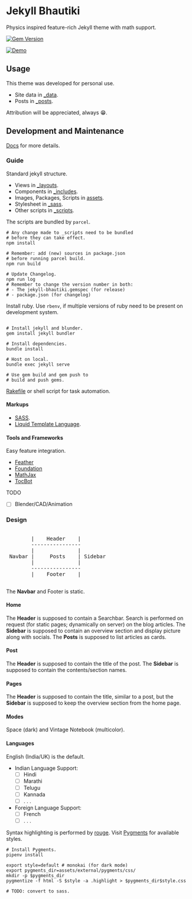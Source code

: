 # Jekyll Bhautiki

Physics inspired feature-rich Jekyll theme with math support.

[![Gem Version](https://badge.fury.io/rb/jekyll-bhautiki.svg)](https://badge.fury.io/rb/jekyll-bhautiki)

[![Demo](https://i.ibb.co/rM2DSYT/jekyll-bhautiki.png)](https://ibb.co/q9YTfKX)

## Usage

This theme was developed for personal use.

- Site data in [_data](/_data/).
- Posts in [_posts](/_posts/).

Attribution will be appreciated, always :grin:.

## Development and Maintenance

[Docs](/docs/) for more details.

### Guide

Standard jekyll structure.

- Views in [_layouts](/_layouts/).
- Components in [_includes](/_includes/).
- Images, Packages, Scripts in [assets](/assets/).
- Stylesheet in [_sass](/_sass/).
- Other scripts in [_scripts](/_scripts/).

The scripts are bundled by `parcel`.

```shell
# Any change made to _scripts need to be bundled
# before they can take effect.
npm install

# Remember: add (new) sources in package.json
# before running parcel build.
npm run build

# Update Changelog.
npm run log
# Remember to change the version number in both:
# - The jekyll-bhautiki.gemspec (for release)
# - package.json (for changelog)

```

Install ruby. Use `rbenv`, if multiple versions of ruby need to be present on development system.

```shell

# Install jekyll and blunder.
gem install jekyll bundler

# Install dependencies.
bundle install

# Host on local.
bundle exec jekyll serve

# Use gem build and gem push to
# build and push gems.

```

[Rakefile](/Rakefile) or shell script for task automation.  

#### Markups

- [SASS](https://sass-lang.com/).
- [Liquid Template Language](https://shopify.github.io/liquid/).

#### Tools and Frameworks

Easy feature integration.

- [Feather](https://feathericons.com/)
- [Foundation](https://get.foundation/)
- [MathJax](https://www.mathjax.org/)
- [TocBot](https://tscanlin.github.io/tocbot/)

TODO

- [ ] Blender/CAD/Animation


### Design

<pre>

        |    Header    |
        ----------------
        |              |
 Navbar |     Posts    | Sidebar
        |              |
        ----------------
        |    Footer    |

</pre>

The **Navbar** and Footer is static.

#### Home

The **Header** is supposed to contain a Searchbar. Search is performed on request (for static pages; dynamically on server) on the blog articles. The **Sidebar** is supposed to contain an overview section and display picture along with socials. The **Posts** is supposed to list articles as cards.

#### Post

The **Header** is supposed to contain the title of the post. The **Sidebar** is supposed to contain the contents/section names.

#### Pages

The **Header** is supposed to contain the title, similar to a post, but the **Sidebar** is supposed to keep the overview section from the home page.

#### Modes

Space (dark) and Vintage Notebook (multicolor).

#### Languages

English (India/UK) is the default.

- Indian Language Support:
    - [ ] Hindi
    - [ ] Marathi
    - [ ] Telugu
    - [ ] Kannada
    - [ ] . . .  

- Foreign Language Support:
    - [ ] French
    - [ ] . . .  

Syntax highlighting is performed by [rouge](https://github.com/rouge-ruby/rouge). Visit [Pygments](https://pygments.org/styles/) for available styles.

```shell
# Install Pygments.
pipenv install

export style=default # monokai (for dark mode)
export pygments_dir=assets/external/pygments/css/
mkdir -p $pygments_dir
pygmentize -f html -S $style -a .highlight > $pygments_dir$style.css

# TODO: convert to sass.

```
